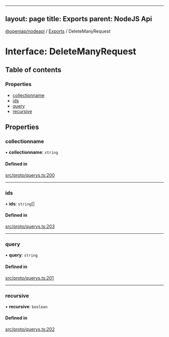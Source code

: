 
---
layout: page
title: Exports
parent: NodeJS Api
---
[@openiap/nodeapi](../README.md) / [Exports](../modules.md) / DeleteManyRequest

# Interface: DeleteManyRequest

## Table of contents

### Properties

- [collectionname](DeleteManyRequest.md#collectionname)
- [ids](DeleteManyRequest.md#ids)
- [query](DeleteManyRequest.md#query)
- [recursive](DeleteManyRequest.md#recursive)

## Properties

### collectionname

• **collectionname**: `string`

#### Defined in

[src/proto/querys.ts:200](https://github.com/openiap/nodeapi/blob/a6b5438/src/proto/querys.ts#L200)

___

### ids

• **ids**: `string`[]

#### Defined in

[src/proto/querys.ts:203](https://github.com/openiap/nodeapi/blob/a6b5438/src/proto/querys.ts#L203)

___

### query

• **query**: `string`

#### Defined in

[src/proto/querys.ts:201](https://github.com/openiap/nodeapi/blob/a6b5438/src/proto/querys.ts#L201)

___

### recursive

• **recursive**: `boolean`

#### Defined in

[src/proto/querys.ts:202](https://github.com/openiap/nodeapi/blob/a6b5438/src/proto/querys.ts#L202)
